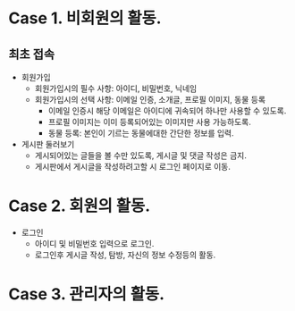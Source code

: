 # Case 1. 비회원의 활동.

## 최초 접속
- 회원가입
    - 회원가입시의 필수 사항: 아이디, 비밀번호, 닉네임
    - 회원가입시의 선택 사항: 이메일 인증, 소개글, 프로필 이미지, 동물 등록
        - 이메일 인증시 해당 이메일은 아이디에 귀속되어 하나만 사용할 수 있도록.
        - 프로필 이미지는 이미 등록되어있는 이미지만 사용 가능하도록.
        - 동물 등록: 본인이 기르는 동물에대한 간단한 정보를 입력.
- 게시판 둘러보기
    - 게시되어있는 글들을 볼 수만 있도록, 게시글 및 댓글 작성은 금지.
    - 게시판에서 게시글을 작성하려고할 시 로그인 페이지로 이동.

# Case 2. 회원의 활동.
- 로그인
    - 아이디 및 비밀번호 입력으로 로그인.
    - 로그인후 게시글 작성, 탐방, 자신의 정보 수정등의 활동.
        

# Case 3. 관리자의 활동.